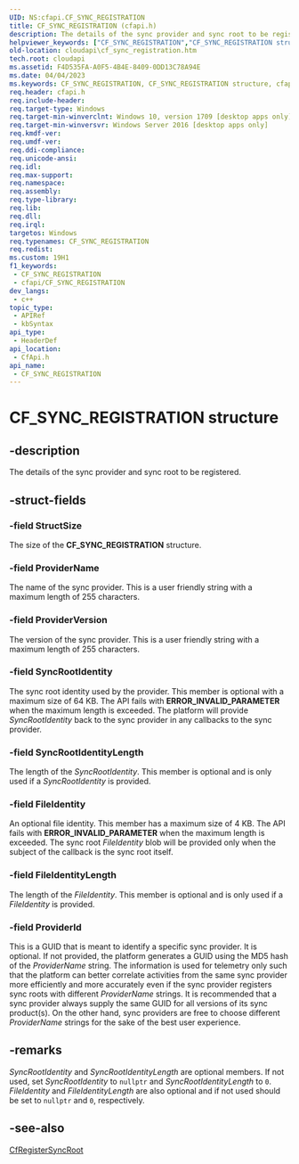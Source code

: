 ```yaml
---
UID: NS:cfapi.CF_SYNC_REGISTRATION
title: CF_SYNC_REGISTRATION (cfapi.h)
description: The details of the sync provider and sync root to be registered.
helpviewer_keywords: ["CF_SYNC_REGISTRATION","CF_SYNC_REGISTRATION structure","cfapi/CF_SYNC_REGISTRATION","cloudApi.cf_sync_registration"]
old-location: cloudapi\cf_sync_registration.htm
tech.root: cloudapi
ms.assetid: F4D535FA-A0F5-4B4E-8409-0DD13C78A94E
ms.date: 04/04/2023
ms.keywords: CF_SYNC_REGISTRATION, CF_SYNC_REGISTRATION structure, cfapi/CF_SYNC_REGISTRATION, cloudApi.cf_sync_registration
req.header: cfapi.h
req.include-header: 
req.target-type: Windows
req.target-min-winverclnt: Windows 10, version 1709 [desktop apps only]
req.target-min-winversvr: Windows Server 2016 [desktop apps only]
req.kmdf-ver: 
req.umdf-ver: 
req.ddi-compliance: 
req.unicode-ansi: 
req.idl: 
req.max-support: 
req.namespace: 
req.assembly: 
req.type-library: 
req.lib: 
req.dll: 
req.irql: 
targetos: Windows
req.typenames: CF_SYNC_REGISTRATION
req.redist: 
ms.custom: 19H1
f1_keywords:
 - CF_SYNC_REGISTRATION
 - cfapi/CF_SYNC_REGISTRATION
dev_langs:
 - c++
topic_type:
 - APIRef
 - kbSyntax
api_type:
 - HeaderDef
api_location:
 - CfApi.h
api_name:
 - CF_SYNC_REGISTRATION
---
```


# CF_SYNC_REGISTRATION structure

## -description

The details of the sync provider and sync root to be registered.

## -struct-fields

### -field StructSize

The size of the **CF_SYNC_REGISTRATION** structure.

### -field ProviderName

The name of the sync provider. This is a user friendly string with a maximum length of 255 characters.

### -field ProviderVersion

The version of the sync provider. This is a user friendly string with a maximum length of 255 characters.

### -field SyncRootIdentity

The sync root identity used by the provider. This member is optional with a maximum size of 64 KB. The API fails with **ERROR_INVALID_PARAMETER** when the maximum length is exceeded. The platform will provide *SyncRootIdentity* back to the sync provider in any callbacks to the sync provider.

### -field SyncRootIdentityLength

The length of the *SyncRootIdentity*. This member is optional and is only used if a *SyncRootIdentity* is provided.

### -field FileIdentity

An optional file identity. This member has a maximum size of 4 KB. The API fails with **ERROR_INVALID_PARAMETER** when the maximum length is exceeded. The sync root *FileIdentity* blob will be provided only when the subject of the callback is the sync root itself.

### -field FileIdentityLength

The length of the *FileIdentity*. This member is optional and is only used if a *FileIdentity* is provided.

### -field ProviderId

This is a GUID that is meant to identify a specific sync provider. It is optional. If not provided, the platform generates a GUID using the MD5 hash of the *ProviderName* string. The information is used for telemetry only such that the platform can better correlate activities from the same sync provider more efficiently and more accurately even if the sync provider registers sync roots with different *ProviderName* strings. It is recommended that a sync provider always supply the same GUID for all versions of its sync product(s). On the other hand, sync providers are free to choose different *ProviderName* strings for the sake of the best user experience.

## -remarks

*SyncRootIdentity* and *SyncRootIdentityLength* are optional members. If not used, set *SyncRootIdentity* to `nullptr` and *SyncRootIdentityLength* to `0`. *FileIdentity* and *FileIdentityLength* are also optional and if not used should be set to `nullptr` and `0`, respectively.

## -see-also

[CfRegisterSyncRoot](nf-cfapi-cfregistersyncroot.md)
